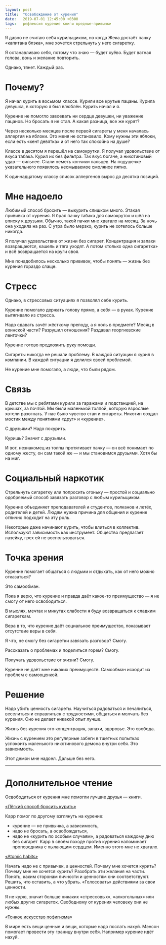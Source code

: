 ```yaml
---
layout: post
title:  "Освобождение от курения"
date:   2019-07-01 12:45:00 +0300
tags: 	рефлексия курение книги вредные-привычки
---
```


Я давно не считаю себя курильщиком, но когда Жека достаёт пачку «капитана блэка», мне хочется стрельнуть у него сигаретку. 

Я останавливаю себя, потому что знаю — будет хуёво. Будет ватная голова, вонь и желание повторить.

Однако, тянет. Каждый раз.
<!--excerpt-->

# Почему?

Я начал курить в восьмом классе. Курили все крутые пацаны. Курила девушка, в которую я был влюблён. Курить начал и я. 

Курение не помогло завоевать ни сердце девушки, ни уважение пацанов. Но бросать я не стал. А какая разница, все же курят?

Через несколько месяцев после первой сигареты у меня началась аллергия на яблоки. Это меня не остановило. Кому нужны эти яблоки, если есть «кент девятка» и от него так спокойно на душе?

Классе в десятом я перешёл на самокрутки. Я получал удовольствие от вкуса табака. Курил их без фильтра. Так вкус богаче, а никотиновый удар — сильнее. Стали неметь кончики пальцев. На подушечке указательного появилось несмываемое смоляное пятно.

К одиннадцатому классу список аллергенов вырос до десятка позиций.

# Мне надоело

Любимый способ бросить — выкурить слишком много. Этакая прививка от курения. Я брал пачку табака для самокруток и шёл на вписку к друзьям. Обычно, такой пачки мне хватало на месяц. За ночь она уходила на раз. С утра было мерзко, курить не хотелось больше никогда. 

Я получал удовольствие от жизни без сигарет. Концентрация и запахи возвращаются, кашель и тяга уходят. А потом «только одна сигаретка» и всё возвращается на круги своя.

Мне понадобилось несколько прививок, чтобы понять — жизнь без курения гораздо слаще. 

# Стресс

Однако, в стрессовых ситуациях я позволял себе курить.

Курение помогало держать голову прямо, а себя — в руках. Курение вытягивало из стресса. 

Надо сдавать зачёт жёсткому преподу, а я ноль в предмете? Месяц в воинской части? Разрушил отношения? Раздавал георгиевские ленточки?

Курение готово предложить руку помощи. 

Сигареты никогда не решали проблему. В каждой ситуации я курил в компании. В каждой ситуации я делился своей проблемой.

Не курение мне помогало, а люди, что были рядом. 

# Связь

В детстве мы с ребятами курили за гаражами и подстанцией, на крышах, за почтой. Мы были маленькой толпой, которую взрослые хотели разогнать. У нас было чувство стаи и сигареты. Никотин создал мостик между понятиями «друг» и «курение». 

С друзьями? Надо покурить. 

Куришь? Значит с друзьями.

И вот, незнакомец из толпы протягивает пачку — он всё понимает по одному жесту, он сам такой же — и мы становимся друзьями. Хотя бы на миг. 

# Социальный наркотик 

Стрельнуть сигаретку или попросить огоньку — простой и социально одобряемый способ завязать разговор с любым курильщиком. 

Курение объединяет преподавателей и студентов, полканов и летёх, родителей и детей. Людям нужна причина для общения и курение отлично подходит на эту роль.

Некоторые даже начинают курить, чтобы влиться в коллектив. Используют зависимость как инструмент. Общество предлагает лазейку, грех ей не воспользоваться.

# Точка зрения

Курение помогает общаться с людьми и отдыхать, как от него можно отказаться?

Это самообман.

Пока я верю, что курение и правда даёт какое-то преимущество — я не смогу от него освободиться. 

В мыслях, мечтах и минутах слабости я буду возвращаться к сладким сигареткам.

Вера в то, что курение даёт социальное преимущество, показывает отсутствие веры в себя. 

Я что, не смогу без сигаретки завязать разговор? Смогу.

Рассказать о проблемах и поделиться горем? Смогу.

Получать удовольствие от жизни? Смогу.

Курение не даёт мне никаких преимуществ. Самообман исходит из проблем с самооценкой. 

# Решение

Надо убить ценность сигареты. Научиться радоваться и печалиться, веселиться и справляться с трудностями, общаться и молчать без курения. Оно не делает никакой опыт лучше.

Жизнь без курения это концентрация, запахи, здоровье. Это свобода.

Жизнь с курением это регулярные забеги в тщетных попытках успокоить маленького никотинового демона внутри себя. Это зависимость.

Этот демон мне надоел. Дальше без него.

***

# Дополнительное чтение

Освободиться от курения мне помогли лучшие друзья — книги.

<u>«Лёгкий способ бросить курить»</u> 
	
Карр помог по другому взглянуть на курение: 
- курение — не привычка, а зависимость, 
- надо не бросать, а освобождаться, 
- надо не «курить по особым случаям», а радоваться каждому дню без сигарет 
Карр в своём походе против курения напоминает проповедника с пылающим сердцем. Именно этого мне не хватало. 

<u>«Atomic habits»</u> 

Начать надо не с привычек, а ценностей. Почему мне хочется курить? Почему мне не хочется курить? Разобрать эти желания на части. Понять, каким сторонам личности и ценностям они соответствуют. Решить, что оставить, а что убрать. «Голосовать» действиями за свои ценности. 

Я не курю, значит больше никаких «стрессовых», «алкогольных» или любых других сигареток. Свободному от курения человеку они не нужны.

<u>«Тонкое искусство пофигизма»</u>
	
В мире есть вещи ценные и вещи, которые надо послать нахуй. Мэнсон помогает провести эту границу внутри себя.
	Например курение идёт нахуй.